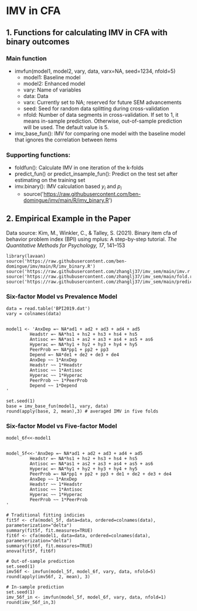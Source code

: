 
# IMV in CFA

## 1. Functions for calculating IMV in CFA with binary outcomes
### Main function
- imvfun(model1, model2, vary, data, varx=NA, seed=1234, nfold=5)
  - model1: Baseline model
  - model2: Enhanced model
  - vary: Name of variables
  - data: Data
  - varx: Currently set to NA; reserved for future SEM advancements
  - seed: Seed for random data splitting during cross-validation
  - nfold: Number of data segments in cross-validation. If set to 1, it means in-sample prediction. Otherwise, out-of-sample prediction will be used. The default value is 5.
- imv_base_fun(): IMV for comparing one model with the baseline model that ignores the correlation between items

### Supporting functions:
- foldfun(): Calculate IMV in one iteration of the k-folds 
- predict_fun() or predict_insample_fun(): Predict on the test set after estimating on the training set
- imv.binary(): IMV calculation based $y_i$ and $p_i$
  - source('https://raw.githubusercontent.com/ben-domingue/imv/main/R/imv_binary.R')


## 2. Empirical Example in the Paper

Data source: Kim, M., Winkler, C., & Talley, S. (2021). Binary item cfa of behavior problem index (BPI) using mplus: A step-by-step tutorial. *The Quantitative Methods for Psychology, 17*, 141–153

```{r}
library(lavaan)
source('https://raw.githubusercontent.com/ben-domingue/imv/main/R/imv_binary.R')
source('https://raw.githubusercontent.com/zhanglj37/imv_sem/main/imv.r')
source('https://raw.githubusercontent.com/zhanglj37/imv_sem/main/fold.r')
source('https://raw.githubusercontent.com/zhanglj37/imv_sem/main/prediction.r')
```

### Six-factor Model vs Prevalence Model

```{r}
data = read.table('BPI2019.dat')
vary = colnames(data)


model1 <- 'AnxDep =~ NA*ad1 + ad2 + ad3 + ad4 + ad5
         Headstr =~ NA*hs1 + hs2 + hs3 + hs4 + hs5
         Antisoc =~ NA*as1 + as2 + as3 + as4 + as5 + as6
         Hyperac =~ NA*hy1 + hy2 + hy3 + hy4 + hy5
         PeerProb =~ NA*pp1 + pp2 + pp3
         Depend =~ NA*de1 + de2 + de3 + de4
         AnxDep ~~ 1*AnxDep
         Headstr ~~ 1*Headstr
         Antisoc ~~ 1*Antisoc
         Hyperac ~~ 1*Hyperac
         PeerProb ~~ 1*PeerProb
         Depend ~~ 1*Depend
'

set.seed(1)
base = imv_base_fun(model1, vary, data)
round(apply(base, 2, mean),3) # averaged IMV in five folds
```


### Six-factor Model vs Five-factor Model

```{r}
model_6f<<-model1


model_5f<<-'AnxDep =~ NA*ad1 + ad2 + ad3 + ad4 + ad5
         Headstr =~ NA*hs1 + hs2 + hs3 + hs4 + hs5
         Antisoc =~ NA*as1 + as2 + as3 + as4 + as5 + as6
         Hyperac =~ NA*hy1 + hy2 + hy3 + hy4 + hy5
         PeerProb =~ NA*pp1 + pp2 + pp3 + de1 + de2 + de3 + de4
         AnxDep ~~ 1*AnxDep
         Headstr ~~ 1*Headstr
         Antisoc ~~ 1*Antisoc
         Hyperac ~~ 1*Hyperac
         PeerProb ~~ 1*PeerProb
'

# Traditional fitting indicies
fit5f <- cfa(model_5f, data=data, ordered=colnames(data), parameterization="delta")
summary(fit5f, fit.measures=TRUE)
fit6f <- cfa(model1, data=data, ordered=colnames(data), parameterization="delta")
summary(fit6f, fit.measures=TRUE)
anova(fit5f, fit6f)

# Out-of-sample prediction
set.seed(1)
imv56f <- imvfun(model_5f, model_6f, vary, data, nfold=5)
round(apply(imv56f, 2, mean), 3)

# In-sample prediction
set.seed(1)
imv_56f_in <- imvfun(model_5f, model_6f, vary, data, nfold=1)
round(imv_56f_in,3)
```

